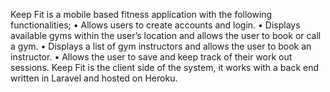Keep Fit is a mobile based fitness application with the following functionalities;
    •	Allows users to create accounts and login.
    •	Displays available gyms within the user’s location and allows the user to book or call a gym.
    •	Displays a list of gym instructors and allows the user to book an instructor.
    •	Allows the user to save and keep track of their work out sessions. 
Keep Fit is the client side of the system, it works with a back end written in Laravel and hosted on Heroku.
